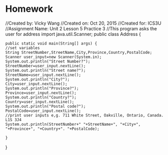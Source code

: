 # Homework
//Created by:  Vicky Wang
//Created on: Oct 20, 2015
//Created for: ICS3U
//Assignment Name: Unit 2 Lesson 5 Practice 3
//This program asks the user for address
import java.util.Scanner;
public class Address {

    public static void main(String[] args) {
    //set variables
    String StreetNumber,StreetName,City,Province,Country,PostalCode;
    Scanner user_input=new Scanner(System.in);
    System.out.println("Street Number?");
    StreetNumber=user_input.nextLine();
    System.out.println("Street name?");
    StreetName=user_input.nextLine();
    System.out.println("City?");
    City=user_input.nextLine();
    System.out.println("Province?");
    Province=user_input.nextLine();
    System.out.println("Country?");
    Country=user_input.nextLine();
    System.out.println("Postal code?");
    PostalCode=user_input.nextLine();
    //print user inputs e,g. 711 White Street, Oakville, Ontario, Canada. L1S 3J4
    System.out.println(StreetNumber+" "+StreetName+", "+City+", "+Province+", "+Country+". "+PostalCode);
 
    }
    
}
